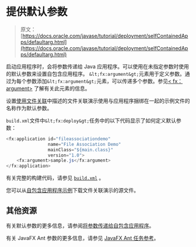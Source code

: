 # 提供默认参数

> 原文： [https://docs.oracle.com/javase/tutorial/deployment/selfContainedApps/defaultarg.html](https://docs.oracle.com/javase/tutorial/deployment/selfContainedApps/defaultarg.html)

启动应用程序时，会将参数传递给 Java 应用程序。可以使用在未指定参数时使用的默认参数来设置自包含应用程序。 `&lt;fx:argument&gt;`元素用于定义参数。通过为每个参数添加`&lt;fx:argument&gt;`元素，可以传递多个参数。参见[&lt; fx：argument&gt;](https://docs.oracle.com/javase/8/docs/technotes/guides/deploy/javafx_ant_task_reference.html#JSDPG528) 了解有关此元素的信息。

设置[使用文件关联](../selfContainedApps/fileassociation.html)中描述的文件关联演示使用与应用程序捆绑在一起的示例文件的名称作为默认参数。

`build.xml`文件中`&lt;fx:deploy&gt;`任务中的以下代码显示了如何定义默认参数：

```java
<fx:application id="fileassociationdemo"
                name="File Association Demo"
                mainClass="${main.class}"
                version="1.0">
    <fx:argument>sample.js</fx:argument>
</fx:application>

```

有关完整的构建代码，请参见 [`build.xml`](examples/packager_FileAssociations/build.xml) 。

您可以从[自包含应用程序示例](../selfContainedApps/examplesIndex.html)下载文件关联演示的源文件。

## 其他资源

有关默认参数的更多信息，请参阅[将参数传递给自包含应用程序](https://docs.oracle.com/javase/8/docs/technotes/guides/deploy/self-contained-packaging.html#JSDPG995)。

有关 JavaFX Ant 参数的更多信息，请参见 [JavaFX Ant 任务参考](https://docs.oracle.com/javase/8/docs/technotes/guides/deploy/javafx_ant_task_reference.html)。